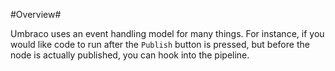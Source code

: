 #Overview#

Umbraco uses an event handling model for many things.  For instance, if you would like code to run after the `Publish` button is pressed, but before the node is actually published, you can hook into the pipeline.